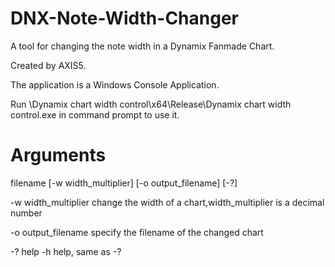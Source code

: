 # DNX-Note-Width-Changer
A tool for changing the note width in a Dynamix Fanmade Chart.

Created by AXIS5.

The application is a Windows Console Application.

Run \Dynamix chart width control\x64\Release\Dynamix chart width control.exe in command prompt to use it.
# Arguments

filename [-w width_multiplier] [-o output_filename] [-?]


-w width_multiplier     change the width of a chart,width_multiplier is a decimal number

-o output_filename      specify the filename of the changed chart

-?                      help
-h                      help, same as -?
